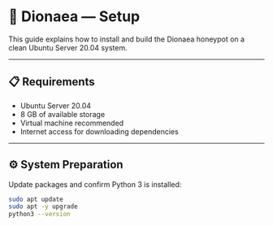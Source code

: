 # 🐍 Dionaea — Setup

This guide explains how to install and build the Dionaea honeypot on a clean Ubuntu Server 20.04 system.

---

## 📋 Requirements

- Ubuntu Server 20.04
- 8 GB of available storage
- Virtual machine recommended
- Internet access for downloading dependencies

---

## ⚙️ System Preparation

Update packages and confirm Python 3 is installed:

```bash
sudo apt update
sudo apt -y upgrade
python3 --version
